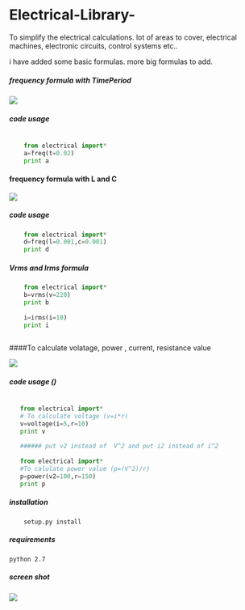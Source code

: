 Electrical-Library-
===================

To simplify the electrical calculations. lot of areas to cover, electrical machines, electronic circuits, control systems etc..

i have added some basic formulas. more big formulas to add.
##### frequency formula with TimePeriod

<img src = "https://raw.githubusercontent.com/bhaskar4n/Electrical-Library-/master/images/images.jpg"/>

##### code usage
``` python
    
    from electrical import*
    a=freq(t=0.02)
    print a
```
#### frequency formula with L and C

<img src = "https://raw.githubusercontent.com/bhaskar4n/Electrical-Library-/master/images/images%20(1).jpg"/>

##### code usage
``` python
    from electrical import*
    d=freq(l=0.001,c=0.001)
    print d
```
##### Vrms and Irms formula
``` python
    from electrical import*
    b=vrms(v=220) 
    print b
    
    i=irms(i=10)
    print i
    
```
####To calculate volatage, power , current, resistance value

<img src="https://raw.githubusercontent.com/bhaskar4n/Electrical-Library-/master/images/FormulaWheelElectronics.gif"/>

##### code usage ()


```python
   
   from electrical import*
   # To calculate voltage (v=i*r)
   v=voltage(i=5,r=10)
   print v
   
   ###### put v2 instead of  V^2 and put i2 instead of i^2
   
   from electrical import*
   #To calulate power value (p=(V^2)/r)
   p=power(v2=100,r=150)
   print p
```
##### installation
```
    setup.py install
```   
##### requirements
    python 2.7 
##### screen shot
<img src = "https://raw.githubusercontent.com/bhaskar4n/Electrical-Library-/master/images/Capture.PNG"/>

